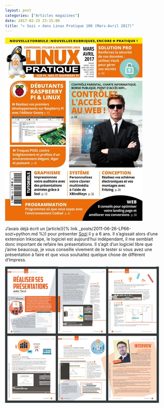 ```yaml
---
layout: post
categories: ["Articles magazines"]
date: 2017-02-25 23:15:00
title: "« Sozi » dans Linux Pratique 100 (Mars-Avril 2017)"
---
```


[![couverture](/assets/images/articles/LP100-couv.webp)](http://www.linux-pratique.com/2017/02/controlez-lacces-au-web-avec-le-n100-de-linux-pratique/)

J’avais déjà écrit un [article]({% link _posts/2011-06-26-LP66-sozi+python.md %})
pour présenter [Sozi](http://sozi.baierouge.fr/) il y a 6
ans. Il s’agissait alors d’une extension Inkscape, le logiciel est
aujourd’hui indépendant, il me semblait donc important de refaire les
présentations. Il s’agit d’un logiciel libre que j’aime beaucoup, je
vous conseille vivement de le tester si vous avez une présentation à
faire et que vous souhaitez quelque chose de différent d’Impress.

![preview](/assets/images/articles/LP100-sozi.webp)

